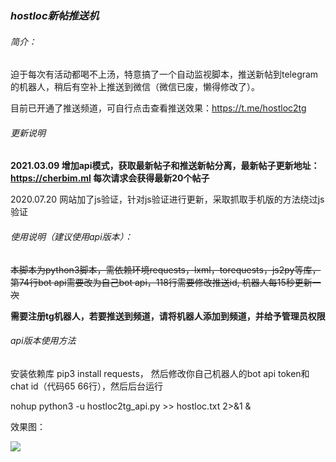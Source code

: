 ### ***hostloc新帖推送机***

###### 简介：

迫于每次有活动都喝不上汤，特意搞了一个自动监视脚本，推送新帖到telegram的机器人，稍后有空补上推送到微信（微信已废，懒得修改了）。

目前已开通了推送频道，可自行点击查看推送效果：https://t.me/hostloc2tg

###### 更新说明

**2021.03.09 增加api模式，获取最新帖子和推送新帖分离，最新帖子更新地址：https://cherbim.ml 每次请求会获得最新20个帖子**

2020.07.20 网站加了js验证，针对js验证进行更新，采取抓取手机版的方法绕过js验证

###### 使用说明（建议使用api版本）：

~~本脚本为python3脚本，需依赖环境requests，lxml，torequests，js2py等库，第74行bot api需要改为自己bot api，118行需要修改推送id, 机器人每15秒更新一次~~

**需要注册tg机器人，若要推送到频道，请将机器人添加到频道，并给予管理员权限**

###### api版本使用方法

安装依赖库 pip3 install requests， 然后修改你自己机器人的bot api token和chat id（代码65 66行），然后后台运行

nohup python3 -u hostloc2tg_api.py >> hostloc.txt 2>&1 &





效果图：

![](https://s1.ax1x.com/2020/07/20/UfQihF.png)


